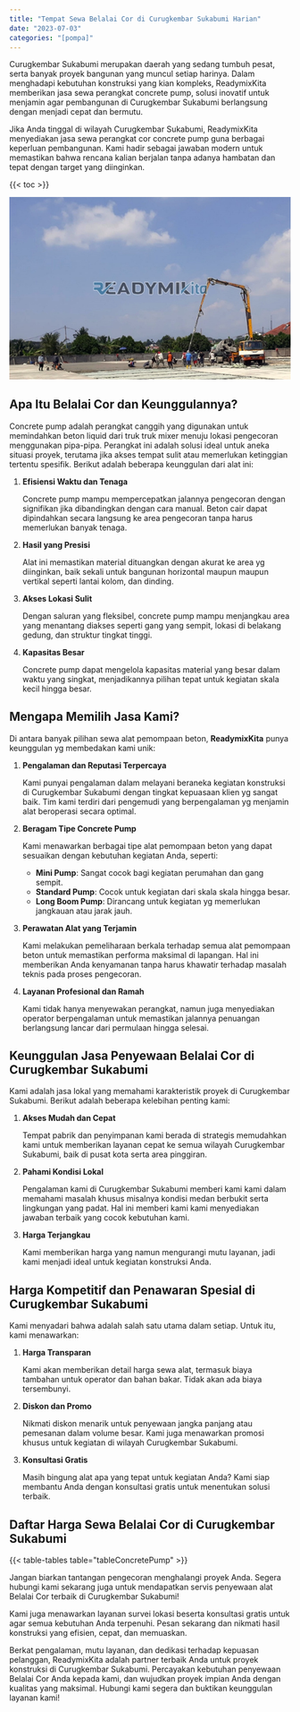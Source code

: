 ```yaml
---
title: "Tempat Sewa Belalai Cor di Curugkembar Sukabumi Harian"
date: "2023-07-03"
categories: "[pompa]"
---
```


Curugkembar Sukabumi merupakan daerah yang sedang tumbuh pesat, serta banyak proyek bangunan yang muncul setiap harinya. Dalam menghadapi kebutuhan konstruksi yang kian kompleks, ReadymixKita memberikan jasa sewa perangkat concrete pump, solusi inovatif untuk menjamin agar pembangunan di Curugkembar Sukabumi berlangsung dengan menjadi cepat dan bermutu.

Jika Anda tinggal di wilayah Curugkembar Sukabumi, ReadymixKita menyediakan jasa sewa perangkat cor concrete pump guna berbagai keperluan pembangunan. Kami hadir sebagai jawaban modern untuk memastikan bahwa rencana kalian berjalan tanpa adanya hambatan dan tepat dengan target yang diinginkan.

{{< toc >}}

![Tempat Sewa Belalai Cor di Curugkembar Sukabumi Harian](/images/pompa/sewa-pompa-08.jpg)

## Apa Itu Belalai Cor dan Keunggulannya?

Concrete pump adalah perangkat canggih yang digunakan untuk memindahkan beton liquid dari truk truk mixer menuju lokasi pengecoran menggunakan pipa-pipa. Perangkat ini adalah solusi ideal untuk aneka situasi proyek, terutama jika akses tempat sulit atau memerlukan ketinggian tertentu spesifik. Berikut adalah beberapa keunggulan dari alat ini:

1. **Efisiensi Waktu dan Tenaga**

   Concrete pump mampu mempercepatkan jalannya pengecoran dengan signifikan jika dibandingkan dengan cara manual. Beton cair dapat dipindahkan secara langsung ke area pengecoran tanpa harus memerlukan banyak tenaga.

2. **Hasil yang Presisi**

   Alat ini memastikan material dituangkan dengan akurat ke area yg diinginkan, baik sekali untuk bangunan horizontal maupun maupun vertikal seperti lantai kolom, dan dinding.

3. **Akses Lokasi Sulit**

   Dengan saluran yang fleksibel, concrete pump mampu menjangkau area yang menantang diakses seperti gang yang sempit, lokasi di belakang gedung, dan struktur tingkat tinggi.

4. **Kapasitas Besar**

   Concrete pump dapat mengelola kapasitas material yang besar dalam waktu yang singkat, menjadikannya pilihan tepat untuk kegiatan skala kecil hingga besar.

## Mengapa Memilih Jasa Kami?

Di antara banyak pilihan sewa alat pemompaan beton, **ReadymixKita** punya keunggulan yg membedakan kami unik:

1. **Pengalaman dan Reputasi Terpercaya**

   Kami punyai pengalaman dalam melayani beraneka kegiatan konstruksi di Curugkembar Sukabumi dengan tingkat kepuasaan klien yg sangat baik. Tim kami terdiri dari pengemudi yang berpengalaman yg menjamin alat beroperasi secara optimal.

2. **Beragam Tipe Concrete Pump**

   Kami menawarkan berbagai tipe alat pemompaan beton yang dapat sesuaikan dengan kebutuhan kegiatan Anda, seperti:
   - **Mini Pump**: Sangat cocok bagi kegiatan perumahan dan gang sempit.
   - **Standard Pump**: Cocok untuk kegiatan dari skala skala hingga besar.
   - **Long Boom Pump**: Dirancang untuk kegiatan yg memerlukan jangkauan atau jarak jauh.

3. **Perawatan Alat yang Terjamin**

   Kami melakukan pemeliharaan berkala terhadap semua alat pemompaan beton untuk memastikan performa maksimal di lapangan. Hal ini memberikan Anda kenyamanan tanpa harus khawatir terhadap masalah teknis pada proses pengecoran.

4. **Layanan Profesional dan Ramah**

   Kami tidak hanya menyewakan perangkat, namun juga menyediakan operator berpengalaman untuk memastikan jalannya penuangan berlangsung lancar dari permulaan hingga selesai.

## Keunggulan Jasa Penyewaan Belalai Cor di Curugkembar Sukabumi

Kami adalah jasa lokal yang memahami karakteristik proyek di Curugkembar Sukabumi. Berikut adalah beberapa kelebihan penting kami:

1. **Akses Mudah dan Cepat**

   Tempat pabrik dan penyimpanan kami berada di strategis memudahkan kami untuk memberikan layanan cepat ke semua wilayah Curugkembar Sukabumi, baik di pusat kota serta area pinggiran.

2. **Pahami Kondisi Lokal**

   Pengalaman kami di Curugkembar Sukabumi memberi kami kami dalam memahami masalah khusus misalnya kondisi medan berbukit serta lingkungan yang padat. Hal ini memberi kami kami menyediakan jawaban terbaik yang cocok kebutuhan kami.

3. **Harga Terjangkau**

   Kami memberikan harga yang namun mengurangi mutu layanan, jadi kami menjadi ideal untuk kegiatan konstruksi Anda.

## Harga Kompetitif dan Penawaran Spesial di Curugkembar Sukabumi

Kami menyadari bahwa adalah salah satu utama dalam setiap. Untuk itu, kami menawarkan:

1. **Harga Transparan**

   Kami akan memberikan detail harga sewa alat, termasuk biaya tambahan untuk operator dan bahan bakar. Tidak akan ada biaya tersembunyi.

2. **Diskon dan Promo**

   Nikmati diskon menarik untuk penyewaan jangka panjang atau pemesanan dalam volume besar. Kami juga menawarkan promosi khusus untuk kegiatan di wilayah Curugkembar Sukabumi.

3. **Konsultasi Gratis**

   Masih bingung alat apa yang tepat untuk kegiatan Anda? Kami siap membantu Anda dengan konsultasi gratis untuk menentukan solusi terbaik.

## Daftar Harga Sewa Belalai Cor di Curugkembar Sukabumi

{{< table-tables table="tableConcretePump" >}}

Jangan biarkan tantangan pengecoran menghalangi proyek Anda. Segera hubungi kami sekarang juga untuk mendapatkan servis penyewaan alat Belalai Cor terbaik di Curugkembar Sukabumi!

Kami juga menawarkan layanan survei lokasi beserta konsultasi gratis untuk agar semua kebutuhan Anda terpenuhi. Pesan sekarang dan nikmati hasil konstruksi yang efisien, cepat, dan memuaskan.

Berkat pengalaman, mutu layanan, dan dedikasi terhadap kepuasan pelanggan, ReadymixKita adalah partner terbaik Anda untuk proyek konstruksi di Curugkembar Sukabumi. Percayakan kebutuhan penyewaan Belalai Cor Anda kepada kami, dan wujudkan proyek impian Anda dengan kualitas yang maksimal. Hubungi kami segera dan buktikan keunggulan layanan kami!
